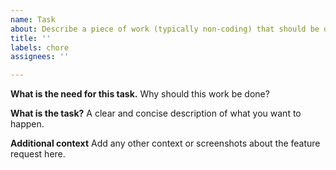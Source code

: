 ```yaml
---
name: Task
about: Describe a piece of work (typically non-coding) that should be done.
title: ''
labels: chore
assignees: ''

---
```


**What is the need for this task.**
Why should this work be done?

**What is the task?**
A clear and concise description of what you want to happen.

**Additional context**
Add any other context or screenshots about the feature request here.
